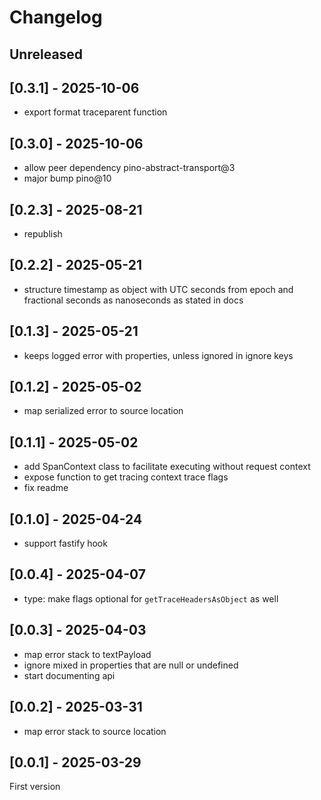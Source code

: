 # Changelog

## Unreleased

## [0.3.1] - 2025-10-06

- export format traceparent function

## [0.3.0] - 2025-10-06

- allow peer dependency pino-abstract-transport@3
- major bump pino@10

## [0.2.3] - 2025-08-21

- republish

## [0.2.2] - 2025-05-21

- structure timestamp as object with UTC seconds from epoch and fractional seconds as nanoseconds as stated in docs

## [0.1.3] - 2025-05-21

- keeps logged error with properties, unless ignored in ignore keys

## [0.1.2] - 2025-05-02

- map serialized error to source location

## [0.1.1] - 2025-05-02

- add SpanContext class to facilitate executing without request context
- expose function to get tracing context trace flags
- fix readme

## [0.1.0] - 2025-04-24

- support fastify hook

## [0.0.4] - 2025-04-07

- type: make flags optional for `getTraceHeadersAsObject` as well

## [0.0.3] - 2025-04-03

- map error stack to textPayload
- ignore mixed in properties that are null or undefined
- start documenting api

## [0.0.2] - 2025-03-31

- map error stack to source location

## [0.0.1] - 2025-03-29

First version

